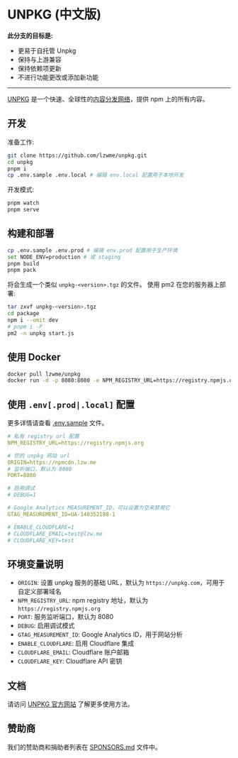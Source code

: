 # UNPKG (中文版)

**此分支的目标是:**

* 更易于自托管 Unpkg
* 保持与上游兼容
* 保持依赖项更新
* 不进行功能更改或添加新功能

------

[UNPKG](https://unpkg.com) 是一个快速、全球性的[内容分发网络](https://en.wikipedia.org/wiki/Content_delivery_network)，提供 npm 上的所有内容。

## 开发

准备工作:

```bash
git clone https://github.com/lzwme/unpkg.git
cd unpkg
pnpm i
cp .env.sample .env.local # 编辑 env.local 配置用于本地开发
```

开发模式:

```bash
pnpm watch
pnpm serve
```

## 构建和部署

```bash
cp .env.sample .env.prod # 编辑 env.prod 配置用于生产环境
set NODE_ENV=production # 或 staging
pnpm build
pnpm pack
```

将会生成一个类似 `unpkg-<version>.tgz` 的文件。
使用 pm2 在您的服务器上部署:

```bash
tar zxvf unpkg-<version>.tgz
cd package
npm i --omit dev
# pnpm i -P
pm2 -n unpkg start.js
```

## 使用 Docker

```bash
docker pull lzwme/unpkg
docker run -d -p 8080:8080 -e NPM_REGISTRY_URL=https://registry.npmjs.org -e ORGIN=* lzwme/unpkg
```

## 使用 `.env[.prod|.local]` 配置

更多详情请查看 [.env.sample](./.env.sample) 文件。

```yaml
# 私有 registry url 配置
NPM_REGISTRY_URL=https://registry.npmjs.org

# 您的 unpkg 网站 url
ORIGIN=https://npmcdn.lzw.me
# 监听端口，默认为 8080
PORT=8080

# 启用调试
# DEBUG=1

# Google Analytics MEASUREMENT_ID，可以设置为空来禁用它
GTAG_MEASUREMENT_ID=UA-140352188-1

# ENABLE_CLOUDFLARE=1
# CLOUDFLARE_EMAIL=test@lzw.me
# CLOUDFLARE_KEY=test
```

## 环境变量说明

- `ORIGIN`: 设置 unpkg 服务的基础 URL，默认为 `https://unpkg.com`，可用于自定义部署域名
- `NPM_REGISTRY_URL`: npm registry 地址，默认为 `https://registry.npmjs.org`
- `PORT`: 服务监听端口，默认为 8080
- `DEBUG`: 启用调试模式
- `GTAG_MEASUREMENT_ID`: Google Analytics ID，用于网站分析
- `ENABLE_CLOUDFLARE`: 启用 Cloudflare 集成
- `CLOUDFLARE_EMAIL`: Cloudflare 账户邮箱
- `CLOUDFLARE_KEY`: Cloudflare API 密钥

## 文档

请访问 [UNPKG 官方网站](https://unpkg.com) 了解更多使用方法。

## 赞助商

我们的赞助商和捐助者列表在 [SPONSORS.md](SPONSORS.md) 文件中。